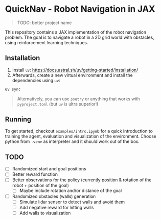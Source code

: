 # QuickNav - Robot Navigation in JAX

> TODO: better project name

This repository contains a JAX implementation of the robot navigation problem. The goal is to navigate a robot in a 2D grid world with obstacles, using reinforcement learning techniques.

## Installation

1. Install `uv`: https://docs.astral.sh/uv/getting-started/installation/
2. Afterwards, create a new virtual environment and install the dependencies using `uv`:
```bash
uv sync
```

> Alternatively, you can use `poetry` or anything that works with `pyproject.toml` (but `uv` is ultra superior!)

## Running

To get started, checkout `examples/intro.ipynb` for a quick introduction to training the agent, evaluation and visualization of the environment.
Choose python from `.venv` as interpreter and it should work out of the box.

## TODO

- [ ] Randomized start and goal positions
- [ ] Better reward function
- [ ] Better observations for the policy (currently position & rotation of the robot + position of the goal)
    - [ ] Maybe include rotation and/or distance of the goal
- [ ] Randomized obstacles (walls) generation
    - [ ] Simulate lidar sensor to detect walls and avoid them
    - [ ] Add negative reward for hitting walls
    - [ ] Add walls to visualization
